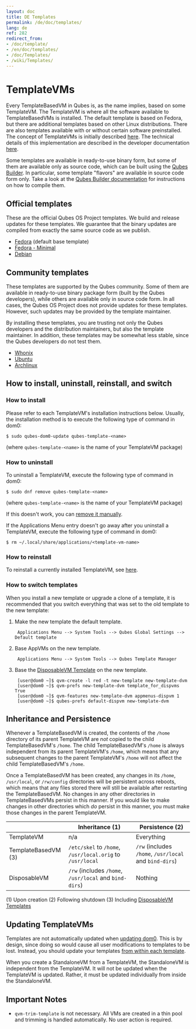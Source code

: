 ```yaml
---
layout: doc
title: DE Templates
permalink: /de/doc/templates/
lang: de
ref: 282
redirect_from:
- /doc/template/
- /en/doc/templates/
- /doc/Templates/
- /wiki/Templates/
---
```


# TemplateVMs

Every TemplateBasedVM in Qubes is, as the name implies, based on some TemplateVM.
The TemplateVM is where all the software available to TemplateBasedVMs is installed.
The default template is based on Fedora, but there are additional templates based on other Linux distributions.
There are also templates available with or without certain software preinstalled.
The concept of TemplateVMs is initially described [here](/getting-started/#appvms-qubes-and-templatevms).
The technical details of this implementation are described in the developer documentation [here](/doc/template-implementation/).

Some templates are available in ready-to-use binary form, but some of them are available only as source code, which can be built using the [Qubes Builder](/doc/qubes-builder/).
In particular, some template "flavors" are available in source code form only.
Take a look at the [Qubes Builder documentation](/doc/qubes-builder/) for instructions on how to compile them.


## Official templates

These are the official Qubes OS Project templates.
We build and release updates for these templates.
We guarantee that the binary updates are compiled from exactly the same source code as we publish.

 * [Fedora](/doc/templates/fedora/) (default base template)
 * [Fedora - Minimal](/doc/templates/fedora-minimal)
 * [Debian](/doc/templates/debian/)


## Community templates

These templates are supported by the Qubes community. Some of them are available in ready-to-use binary package form (built by the Qubes developers), while others are available only in source code form. In all cases, the Qubes OS Project does not provide updates for these templates. However, such updates may be provided by the template maintainer.

By installing these templates, you are trusting not only the Qubes developers and the distribution maintainers, but also the template maintainer. In addition, these templates may be somewhat less stable, since the Qubes developers do not test them.

* [Whonix](/doc/templates/whonix/)
* [Ubuntu](/doc/templates/ubuntu/)
* [Archlinux](/doc/templates/archlinux/)


## How to install, uninstall, reinstall, and switch


### How to install

Please refer to each TemplateVM's installation instructions below.
Usually, the installation method is to execute the following type of command in dom0:

    $ sudo qubes-dom0-update qubes-template-<name>

(where `qubes-template-<name>` is the name of your TemplateVM package)


### How to uninstall

To uninstall a TemplateVM, execute the following type of command in dom0:

    $ sudo dnf remove qubes-template-<name>

(where `qubes-template-<name>` is the name of your TemplateVM package)

If this doesn't work, you can [remove it manually](/doc/remove-vm-manually/).

If the Applications Menu entry doesn't go away after you uninstall a TemplateVM, execute the following type of command in dom0:

    $ rm ~/.local/share/applications/<template-vm-name>


### How to reinstall

To reinstall a currently installed TemplateVM, see [here](/doc/reinstall-template/).


### How to switch templates

When you install a new template or upgrade a clone of a template, it is recommended that you switch everything that was set to the old template to the new template:

1. Make the new template the default template.

        Applications Menu --> System Tools --> Qubes Global Settings --> Default template

2. Base AppVMs on the new template.

        Applications Menu --> System Tools --> Qubes Template Manager

3. Base the [DisposableVM Template](/doc/glossary/#disposablevm-template) on the new template.

        [user@dom0 ~]$ qvm-create -l red -t new-template new-template-dvm
        [user@dom0 ~]$ qvm-prefs new-template-dvm template_for_dispvms True
        [user@dom0 ~]$ qvm-features new-template-dvm appmenus-dispvm 1
        [user@dom0 ~]$ qubes-prefs default-dispvm new-template-dvm


## Inheritance and Persistence

Whenever a TemplateBasedVM is created, the contents of the `/home` directory of its parent TemplateVM are *not* copied to the child TemplateBasedVM's `/home`.
The child TemplateBasedVM's `/home` is always independent from its parent TemplateVM's `/home`, which means that any subsequent changes to the parent TemplateVM's `/home` will not affect the child TemplateBasedVM's `/home`.

Once a TemplateBasedVM has been created, any changes in its `/home`, `/usr/local`, or `/rw/config` directories will be persistent across reboots, which means that any files stored there will still be available after restarting the TemplateBasedVM.
No changes in any other directories in TemplateBasedVMs persist in this manner. If you would like to make changes in other directories which *do* persist in this manner, you must make those changes in the parent TemplateVM.

|                    | Inheritance (1)                                           | Persistence (2)
|--------------------|-----------------------------------------------------------|------------------------------------------
|TemplateVM          | n/a                                                       | Everything
|TemplateBasedVM (3) | `/etc/skel` to `/home`, `/usr/local.orig` to `/usr/local` | `/rw` (includes `/home`, `/usr/local` and `bind-dirs`)
|DisposableVM        | `/rw` (includes `/home`, `/usr/local` and `bind-dirs`)    | Nothing

(1) Upon creation
(2) Following shutdown
(3) Including [DisposableVM Templates](/doc/glossary/#disposablevm-template)


## Updating TemplateVMs

Templates are not automatically updated when [updating dom0](/doc/software-update-dom0/).
This is by design, since doing so would cause all user modifications to templates to be lost.
Instead, you should update your templates [from within each template](/doc/software-update-vm/).

When you create a StandaloneVM from a TemplateVM, the StandaloneVM is independent from the TemplateVM.
It will not be updated when the TemplateVM is updated.
Rather, it must be updated individually from inside the StandaloneVM.


## Important Notes

 * `qvm-trim-template` is not necessary. All VMs are created in a thin pool
   and trimming is handled automatically. No user action is required.

